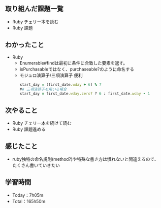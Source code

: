 ## 取り組んだ課題一覧
- Ruby チェリー本を読む
- Ruby 課題

## わかったこと
- Ruby
  - Enumerable#findは最初に条件に合致した要素を返す。
  - isPurchasableではなく、purchaseable?のように命名する 
  - モジュロ演算子/三項演算子 便利
    ```ruby
    start_day = (first_date.wday + 6) % 7
    ¥# 三項演算子を用いる場合
    start_day = first_date.wday.zero? ? 6 : first_date.wday - 1
    ```

## 次やること
- Ruby チェリー本を続けて読む
- Ruby 課題進める

## 感じたこと
- ruby独特の命名規則(method?)や特殊な書き方は慣れないと間違えるので、たくさん書いていきたい
 
## 学習時間
- Today：7h05m
- Total：165h50m
